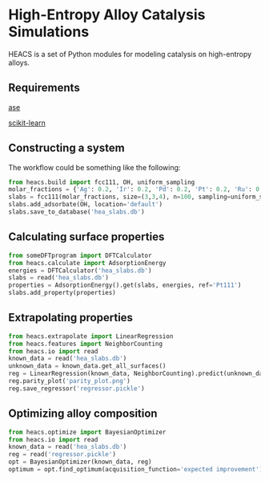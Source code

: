 # High-Entropy Alloy Catalysis Simulations
HEACS is a set of Python modules for modeling catalysis on high-entropy alloys.


Requirements
------------
[ase](https://wiki.fysik.dtu.dk/ase/index.html)

[scikit-learn](https://scikit-learn.org/stable/)

Constructing a system
---------------------

The workflow could be something like the following:

```python
from heacs.build import fcc111, OH, uniform_sampling
molar_fractions = {'Ag': 0.2, 'Ir': 0.2, 'Pd': 0.2, 'Pt': 0.2, 'Ru': 0.2}
slabs = fcc111(molar_fractions, size=(3,3,4), n=100, sampling=uniform_sampling, lattice_parameter='default')
slabs.add_adsorbate(OH, location='default')
slabs.save_to_database('hea_slabs.db')
```

Calculating surface properties
------------------------------

```python
from someDFTprogram import DFTCalculator
from heacs.calculate import AdsorptionEnergy
energies = DFTCalculator('hea_slabs.db')
slabs = read('hea_slabs.db')
properties = AdsorptionEnergy().get(slabs, energies, ref='Pt111')
slabs.add_property(properties)
```

Extrapolating properties
------------------------

```python
from heacs.extrapolate import LinearRegression
from heacs.features import NeighborCounting
from heacs.io import read
known_data = read('hea_slabs.db')
unknown_data = known_data.get_all_surfaces()
reg = LinearRegression(known_data, NeighborCounting).predict(unknown_data)
reg.parity_plot('parity_plot.png')
reg.save_regressor('regressor.pickle')
```

Optimizing alloy composition
----------------------------

```python
from heacs.optimize import BayesianOptimizer
from heacs.io import read
known_data = read('hea_slabs.db')
reg = read('regressor.pickle')
opt = BayesianOptimizer(known_data, reg)
optimum = opt.find_optimum(acquisition_function='expected improvement')
```
